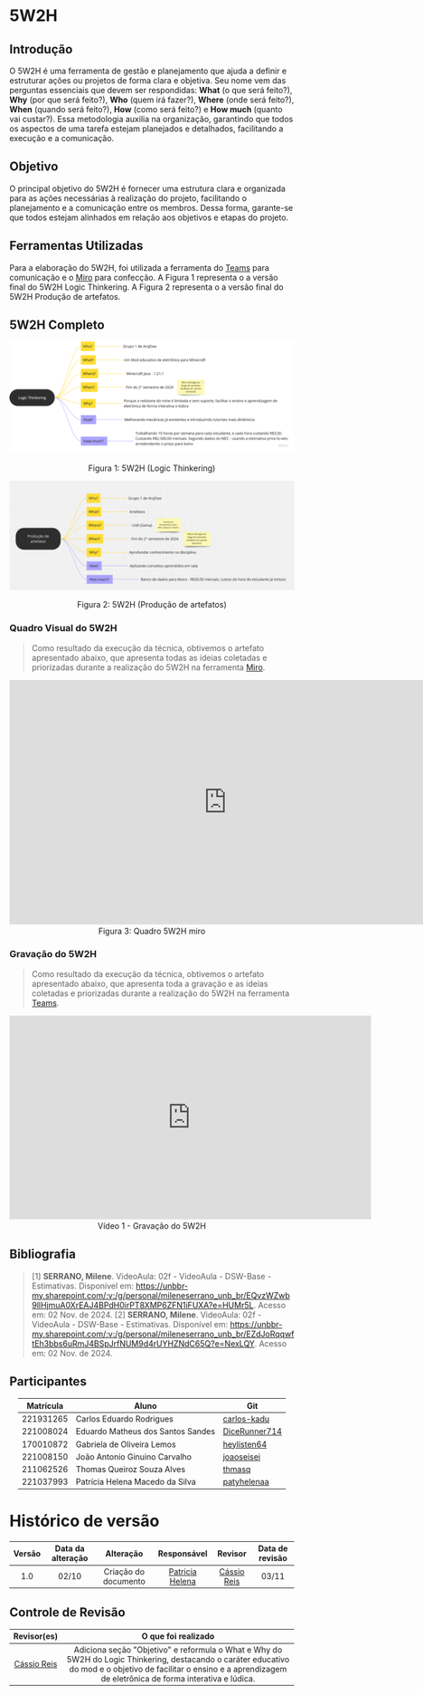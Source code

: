# 5W2H

## Introdução

O 5W2H é uma ferramenta de gestão e planejamento que ajuda a definir e estruturar ações ou projetos de forma clara e objetiva. Seu nome vem das perguntas essenciais que devem ser respondidas:
**What** (o que será feito?), **Why** (por que será feito?), **Who** (quem irá fazer?), **Where** (onde será feito?), **When** (quando será feito?), **How** (como será feito?) e **How much** (quanto vai custar?). Essa metodologia auxilia na organização, garantindo que todos os aspectos de uma tarefa estejam planejados e detalhados, facilitando a execução e a comunicação.

## Objetivo

O principal objetivo do 5W2H é fornecer uma estrutura clara e organizada para as ações necessárias à realização do projeto, facilitando o planejamento e a comunicação entre os membros. Dessa forma, garante-se que todos estejam alinhados em relação aos objetivos e etapas do projeto.

## Ferramentas Utilizadas

Para a elaboração do 5W2H, foi utilizada a ferramenta do [Teams](https://teams.microsoft.com/) para comunicação e o [Miro](https://miro.com) para confecção. A Figura 1 representa o a versão final do 5W2H Logic Thinkering. A Figura 2 representa o a versão final do 5W2H Produção de artefatos.

## 5W2H Completo

![Logic Thinkering](../../assets/5W2H/5w2hLogicRevisado.png)

<center>
Figura 1: 5W2H (Logic Thinkering)
</center>

![Producao Artefatos](../../assets/5W2H/5w2hArtefatos.png)

<center>
Figura 2: 5W2H (Produção de artefatos)
</center>

### Quadro Visual do 5W2H

> Como resultado da execução da técnica, obtivemos o artefato apresentado abaixo, que apresenta todas as ideias coletadas e priorizadas durante a realização do 5W2H na ferramenta <a href="https://miro.com">Miro</a>.

<center>
<iframe width="768" height="432" src="https://miro.com/app/live-embed/uXjVLK97tCs=/?moveToViewport=1603,-572,2814,1389&embedId=626642198204" frameborder="0" scrolling="no" allow="fullscreen; clipboard-read; clipboard-write" allowfullscreen></iframe>
Figura 3: Quadro 5W2H miro
</center>

### Gravação do 5W2H

> Como resultado da execução da técnica, obtivemos o artefato apresentado abaixo, que apresenta toda a gravação e as ideias coletadas e priorizadas durante a realização do 5W2H na ferramenta <a href="https://teams.com">Teams</a>.

<center>
<iframe src="https://unbbr.sharepoint.com/sites/ArquitesoftwareTOTOLA/_layouts/15/embed.aspx?UniqueId=873ade7e-8a2c-4127-9d77-a38ff3af3b75&embed=%7B%22ust%22%3Atrue%2C%22hv%22%3A%22CopyEmbedCode%22%7D&referrer=StreamWebApp&referrerScenario=EmbedDialog.Create" width="640" height="360" frameborder="0" scrolling="no" allowfullscreen title="Meeting in _General_-20241102_135114-Gravação de Reunião.mp4"></iframe>
Vídeo 1 - Gravação do 5W2H
</center>

## Bibliografia

> [1] **SERRANO, Milene**. VideoAula: 02f - VideoAula - DSW-Base - Estimativas. Disponível em: https://unbbr-my.sharepoint.com/:v:/g/personal/mileneserrano_unb_br/EQvzWZwb9llHjmuA0XrEAJ4BPdH0irPT8XMP6ZFN1iFUXA?e=HUMr5L. Acesso em: 02 Nov. de 2024.
> [2] **SERRANO, Milene**. VideoAula: 02f - VideoAula - DSW-Base - Estimativas. Disponível em: https://unbbr-my.sharepoint.com/:v:/g/personal/mileneserrano_unb_br/EZdJoRqqwftEh3bbs6uRmJ4BSpJrfNUM9d4rUYHZNdC65Q?e=NexLQY. Acesso em: 02 Nov. de 2024.

## Participantes

</center>

<div style="margin: 0 auto; width: fit-content;">

| Matrícula | Aluno                             | Git                                               |
| --------- | --------------------------------- | ------------------------------------------------- |
| 221931265 | Carlos Eduardo Rodrigues          | [carlos-kadu](https://github.com/carlos-kadu)     |
| 221008024 | Eduardo Matheus dos Santos Sandes | [DiceRunner714](https://github.com/DiceRunner714) |
| 170010872 | Gabriela de Oliveira Lemos        | [heylisten64](https://github.com/heylisten64)     |
| 221008150 | João Antonio Ginuino Carvalho     | [joaoseisei](https://github.com/joaoseisei)       |
| 211062526 | Thomas Queiroz Souza Alves        | [thmasq](https://github.com/thmasq)               |
| 221037993 | Patrícia Helena Macedo da Silva   | [patyhelenaa](https://github.com/patyhelenaa)     |

</div>

# Histórico de versão

| Versão | Data da alteração |      Alteração       |                    Responsável                    |                  Revisor                   | Data de revisão |
| :----: | :---------------: | :------------------: | :-----------------------------------------------: | :----------------------------------------: | :-------------: |
|  1.0   |       02/10       | Criação do documento | [Patricia Helena](https://github.com/patyhelenaa) | [Cássio Reis](https://github.com/csreis72) |      03/11      |

## Controle de Revisão

|                Revisor(es)                 |                                                                                                  O que foi realizado                                                                                                  |
| :----------------------------------------: | :-------------------------------------------------------------------------------------------------------------------------------------------------------------------------------------------------------------------: |
| [Cássio Reis](https://github.com/csreis72) | Adiciona seção "Objetivo" e reformula o What e Why do 5W2H do Logic Thinkering, destacando o caráter educativo do mod e o objetivo de facilitar o ensino e a aprendizagem de eletrônica de forma interativa e lúdica. |
